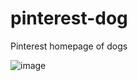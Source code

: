 # pinterest-dog
Pinterest homepage of dogs

![image](https://github.com/user-attachments/assets/e4d9286c-3c6b-475f-9511-a3d815c900ac)
